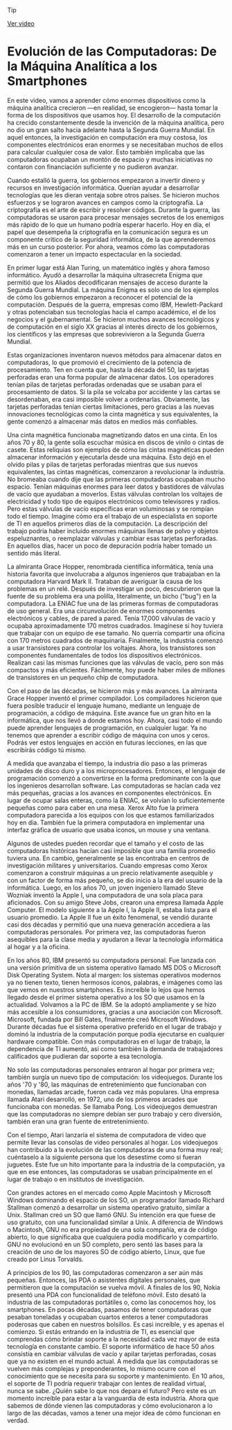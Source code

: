 > [!TIP]  
> [Ver video](https://youtu.be/jUp2Y-HpuhA)


# Evolución de las Computadoras: De la Máquina Analítica a los Smartphones

En este video, vamos a aprender cómo enormes dispositivos como la máquina analítica crecieron —en realidad, se encogieron— hasta tomar la forma de los dispositivos que usamos hoy. El desarrollo de la computación ha crecido constantemente desde la invención de la máquina analítica, pero no dio un gran salto hacia adelante hasta la Segunda Guerra Mundial. En aquel entonces, la investigación en computación era muy costosa, los componentes electrónicos eran enormes y se necesitaban muchos de ellos para calcular cualquier cosa de valor. Esto también implicaba que las computadoras ocupaban un montón de espacio y muchas iniciativas no contaron con financiación suficiente y no pudieron avanzar.

Cuando estalló la guerra, los gobiernos empezaron a invertir dinero y recursos en investigación informática. Querían ayudar a desarrollar tecnologías que les dieran ventaja sobre otros países. Se hicieron muchos esfuerzos y se lograron avances en campos como la criptografía. La criptografía es el arte de escribir y resolver códigos. Durante la guerra, las computadoras se usaron para procesar mensajes secretos de los enemigos más rápido de lo que un humano podría esperar hacerlo. Hoy en día, el papel que desempeña la criptografía en la comunicación segura es un componente crítico de la seguridad informática, de la que aprenderemos más en un curso posterior. Por ahora, veamos cómo las computadoras comenzaron a tener un impacto espectacular en la sociedad.

En primer lugar está Alan Turing, un matemático inglés y ahora famoso informático. Ayudó a desarrollar la máquina ultrasecreta Enigma que permitió que los Aliados decodificaran mensajes de acceso durante la Segunda Guerra Mundial. La máquina Enigma es solo uno de los ejemplos de cómo los gobiernos empezaron a reconocer el potencial de la computación. Después de la guerra, empresas como IBM, Hewlett-Packard y otras potenciaban sus tecnologías hacia el campo académico, el de los negocios y el gubernamental. Se hicieron muchos avances tecnológicos y de computación en el siglo XX gracias al interés directo de los gobiernos, los científicos y las empresas que sobrevivieron a la Segunda Guerra Mundial.

Estas organizaciones inventaron nuevos métodos para almacenar datos en computadoras, lo que promovió el crecimiento de la potencia de procesamiento. Ten en cuenta que, hasta la década del 50, las tarjetas perforadas eran una forma popular de almacenar datos. Los operadores tenían pilas de tarjetas perforadas ordenadas que se usaban para el procesamiento de datos. Si la pila se volcaba por accidente y las cartas se desordenaban, era casi imposible volver a ordenarlas. Obviamente, las tarjetas perforadas tenían ciertas limitaciones, pero gracias a las nuevas innovaciones tecnológicas como la cinta magnética y sus equivalentes, la gente comenzó a almacenar más datos en medios más confiables.

Una cinta magnética funcionaba magnetizando datos en una cinta. En los años 70 y 80, la gente solía escuchar música en discos de vinilo o cintas de casete. Estas reliquias son ejemplos de cómo las cintas magnéticas pueden almacenar información y ejecutarla desde una máquina. Esto dejó en el olvido pilas y pilas de tarjetas perforadas mientras que sus nuevos equivalentes, las cintas magnéticas, comenzaron a revolucionar la industria. No bromeaba cuando dije que las primeras computadoras ocupaban mucho espacio. Tenían máquinas enormes para leer datos y bastidores de válvulas de vacío que ayudaban a moverlos. Estas válvulas controlan los voltajes de electricidad y todo tipo de equipos electrónicos como televisores y radios. Pero estas válvulas de vacío específicas eran voluminosas y se rompían todo el tiempo. Imagine cómo era el trabajo de un especialista en soporte de TI en aquellos primeros días de la computación. La descripción del trabajo podría haber incluido enormes máquinas llenas de polvo y objetos espeluznantes, o reemplazar válvulas y cambiar esas tarjetas perforadas. En aquellos días, hacer un poco de depuración podría haber tomado un sentido más literal.

La almiranta Grace Hopper, renombrada científica informática, tenía una historia favorita que involucraba a algunos ingenieros que trabajaban en la computadora Harvard Mark II. Trataban de averiguar la causa de los problemas en un relé. Después de investigar un poco, descubrieron que la fuente de su problema era una polilla, literalmente, un bicho ("bug") en la computadora. La ENIAC fue una de las primeras formas de computadoras de uso general. Era una circunvolución de enormes componentes electrónicos y cables, de pared a pared. Tenía 17,000 válvulas de vacío y ocupaba aproximadamente 170 metros cuadrados. Imagínese si hoy tuviera que trabajar con un equipo de ese tamaño. No querría compartir una oficina con 170 metros cuadrados de maquinaria. Finalmente, la industria comenzó a usar transistores para controlar los voltajes. Ahora, los transistores son componentes fundamentales de todos los dispositivos electrónicos. Realizan casi las mismas funciones que las válvulas de vacío, pero son más compactos y más eficientes. Fácilmente, hoy puede haber miles de millones de transistores en un pequeño chip de computadora.

Con el paso de las décadas, se hicieron más y más avances. La almiranta Grace Hopper inventó el primer compilador. Los compiladores hicieron que fuera posible traducir el lenguaje humano, mediante un lenguaje de programación, a código de máquina. Este avance fue un gran hito en la informática, que nos llevó a donde estamos hoy. Ahora, casi todo el mundo puede aprender lenguajes de programación, en cualquier lugar. Ya no tenemos que aprender a escribir código de máquina con unos y ceros. Podrás ver estos lenguajes en acción en futuras lecciones, en las que escribirás código tú mismo.

A medida que avanzaba el tiempo, la industria dio paso a las primeras unidades de disco duro y a los microprocesadores. Entonces, el lenguaje de programación comenzó a convertirse en la forma predominante con la que los ingenieros desarrollan software. Las computadoras se hacían cada vez más pequeñas, gracias a los avances en componentes electrónicos. En lugar de ocupar salas enteras, como la ENIAC, se volvían lo suficientemente pequeñas como para caber en una mesa. Xerox Alto fue la primera computadora parecida a los equipos con los que estamos familiarizados hoy en día. También fue la primera computadora en implementar una interfaz gráfica de usuario que usaba íconos, un mouse y una ventana.

Algunos de ustedes pueden recordar que el tamaño y el costo de las computadoras históricas hacían casi imposible que una familia promedio tuviera una. En cambio, generalmente se las encontraba en centros de investigación militares y universitarios. Cuando empresas como Xerox comenzaron a construir máquinas a un precio relativamente asequible y con un factor de forma más pequeño, se dio inicio a la era del usuario de la informática. Luego, en los años 70, un joven ingeniero llamado Steve Wozniak inventó la Apple I, una computadora de una sola placa para aficionados. Con su amigo Steve Jobs, crearon una empresa llamada Apple Computer. El modelo siguiente a la Apple I, la Apple II, estaba lista para el usuario promedio. La Apple II fue un éxito fenomenal, se vendió durante casi dos décadas y permitió que una nueva generación accediera a las computadoras personales. Por primera vez, las computadoras fueron asequibles para la clase media y ayudaron a llevar la tecnología informática al hogar y a la oficina.

En los años 80, IBM presentó su computadora personal. Fue lanzada con una versión primitiva de un sistema operativo llamado MS DOS o Microsoft Disk Operating System. Nota al margen: los sistemas operativos modernos ya no tienen texto, tienen hermosos íconos, palabras, e imágenes como las que vemos en nuestros smartphones. Es increíble lo lejos que hemos llegado desde el primer sistema operativo a los SO que usamos en la actualidad. Volvamos a la PC de IBM. Se la adoptó ampliamente y se hizo más accesible a los consumidores, gracias a una asociación con Microsoft. Microsoft, fundada por Bill Gates, finalmente creó Microsoft Windows. Durante décadas fue el sistema operativo preferido en el lugar de trabajo y dominó la industria de la computación porque podía ejecutarse en cualquier hardware compatible. Con más computadoras en el lugar de trabajo, la dependencia de TI aumentó, así como también la demanda de trabajadores calificados que pudieran dar soporte a esa tecnología.

No solo las computadoras personales entraron al hogar por primera vez; también surgía un nuevo tipo de computación: los videojuegos. Durante los años '70 y '80, las máquinas de entretenimiento que funcionaban con monedas, llamadas arcade, fueron cada vez más populares. Una empresa llamada Atari desarrolló, en 1972, uno de los primeros arcades que funcionaba con monedas. Se llamaba Pong. Los videojuegos demuestran que las computadoras no siempre debían ser puro trabajo y cero diversión, también eran una gran fuente de entretenimiento.

Con el tiempo, Atari lanzaría el sistema de computadora de video que permite llevar las consolas de video personales al hogar. Los videojuegos han contribuido a la evolución de las computadoras de una forma muy real; cuéntaselo a la siguiente persona que los desestime como si fueran juguetes. Este fue un hito importante para la industria de la computación, ya que en ese entonces, las computadoras se usaban principalmente en el lugar de trabajo o en institutos de investigación.

Con grandes actores en el mercado como Apple Macintosh y Microsoft Windows dominando el espacio de los SO, un programador llamado Richard Stallman comenzó a desarrollar un sistema operativo gratuito, similar a Unix. Stallman creó un SO que llamó GNU. Su intención era que fuese de uso gratuito, con una funcionalidad similar a Unix. A diferencia de Windows o Macintosh, GNU no era propiedad de una sola compañía, era de código abierto, lo que significaba que cualquiera podía modificarlo y compartirlo. GNU no evolucionó en un SO completo, pero sentó las bases para la creación de uno de los mayores SO de código abierto, Linux, que fue creado por Linus Torvalds.

A principios de los 90, las computadoras comenzaron a ser aún más pequeñas. Entonces, las PDA o asistentes digitales personales, que permitieron que la computación se vuelva móvil. A finales de los 90, Nokia presentó una PDA con funcionalidad de teléfono móvil. Esto desató la industria de las computadoras portátiles o, como las conocemos hoy, los smartphones. En pocas décadas, pasamos de tener computadoras que pesaban toneladas y ocupaban cuartos enteros a tener computadoras poderosas que caben en nuestros bolsillos. Es casi increíble, y es apenas el comienzo. Si estás entrando en la industria de TI, es esencial que comprendas cómo brindar soporte a la necesidad cada vez mayor de esta tecnología en constante cambio. El soporte informático de hace 50 años consistía en cambiar válvulas de vacío y apilar tarjetas perforadas, cosas que ya no existen en el mundo actual. A medida que las computadoras se vuelven más complejas y preponderantes, lo mismo ocurre con el conocimiento que se necesita para su soporte y mantenimiento. En 10 años, el soporte de TI podría requerir trabajar con lentes de realidad virtual, nunca se sabe. ¿Quién sabe lo que nos depara el futuro? Pero este es un momento increíble para estar a la vanguardia de esta industria. Ahora que sabemos de dónde vienen las computadoras y cómo evolucionaron a lo largo de las décadas, vamos a tener una mejor idea de cómo funcionan en verdad.
